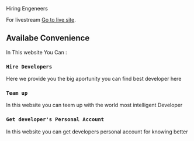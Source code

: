 Hiring Engeneers


For livestream [Go to live site](https://bucolic-toffee-9b7f08.netlify.app/).

## Availabe Convenience


In This website You Can :

### `Hire Developers`

Here we provide you the big aportunity
you can find best developer here 

### `Team up`
In this website you can teem up with the world most intelligent Developer
### `Get developer's Personal Account`
 In this website you can get developers personal account for knowing better


